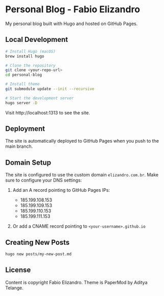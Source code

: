 # Personal Blog - Fabio Elizandro

My personal blog built with Hugo and hosted on GitHub Pages.

## Local Development

```bash
# Install Hugo (macOS)
brew install hugo

# Clone the repository
git clone <your-repo-url>
cd personal-blog

# Install theme
git submodule update --init --recursive

# Start the development server
hugo server -D
```

Visit http://localhost:1313 to see the site.

## Deployment

The site is automatically deployed to GitHub Pages when you push to the main branch.

## Domain Setup

The site is configured to use the custom domain `elizandro.com.br`. Make sure to configure your DNS settings:

1. Add an A record pointing to GitHub Pages IPs:
   - 185.199.108.153
   - 185.199.109.153
   - 185.199.110.153
   - 185.199.111.153

2. Or add a CNAME record pointing to `<your-username>.github.io`

## Creating New Posts

```bash
hugo new posts/my-new-post.md
```

## License

Content is copyright Fabio Elizandro. Theme is PaperMod by Aditya Telange.